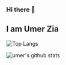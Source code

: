 ### Hi there 👋
## I am Umer Zia 

<!--
**umerzia-7001/umerzia-7001** is a ✨ _special_ ✨ repository because its `README.md` (this file) appears on your GitHub profile.

Here are some ideas to get you started:

- 🔭 I’m currently working on ...
- 🌱 I’m currently learning ...
- 👯 I’m looking to collaborate on deeplearning , machine learning 
- 🤔 I’m looking for help with ...
- 📫 How to reach me: [Linkdin - @muhammadumerzia](www.linkedin.com/in/muhammad-umer-zia)

-->

![Top Langs](https://github-readme-stats.vercel.app/api/top-langs/?username=umerzia-7001&layout=compact?&theme=radical)

![umer's github stats](https://github-readme-stats.vercel.app/api?username=umerzia-7001)



